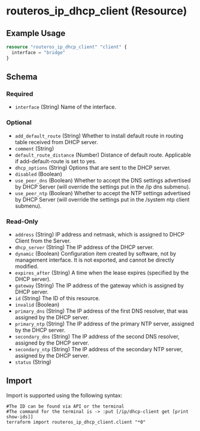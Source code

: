 # routeros_ip_dhcp_client (Resource)


## Example Usage
```terraform
resource "routeros_ip_dhcp_client" "client" {
  interface = "bridge"
}
```

<!-- schema generated by tfplugindocs -->
## Schema

### Required

- `interface` (String) Name of the interface.

### Optional

- `add_default_route` (String) Whether to install default route in routing table received from DHCP server.
- `comment` (String)
- `default_route_distance` (Number) Distance of default route. Applicable if add-default-route is set to yes.
- `dhcp_options` (String) Options that are sent to the DHCP server.
- `disabled` (Boolean)
- `use_peer_dns` (Boolean) Whether to accept the DNS settings advertised by DHCP Server (will override the settings put in the /ip dns submenu).
- `use_peer_ntp` (Boolean) Whether to accept the NTP settings advertised by DHCP Server (will override the settings put in the /system ntp client submenu).

### Read-Only

- `address` (String) IP address and netmask, which is assigned to DHCP Client from the Server.
- `dhcp_server` (String) The IP address of the DHCP server.
- `dynamic` (Boolean) Configuration item created by software, not by management interface. It is not exported, and cannot be directly modified.
- `expires_after` (String) A time when the lease expires (specified by the DHCP server).
- `gateway` (String) The IP address of the gateway which is assigned by DHCP server.
- `id` (String) The ID of this resource.
- `invalid` (Boolean)
- `primary_dns` (String) The IP address of the first DNS resolver, that was assigned by the DHCP server.
- `primary_ntp` (String) The IP address of the primary NTP server, assigned by the DHCP server.
- `secondary_dns` (String) The IP address of the second DNS resolver, assigned by the DHCP server.
- `secondary_ntp` (String) The IP address of the secondary NTP server, assigned by the DHCP server.
- `status` (String)

## Import
Import is supported using the following syntax:
```shell
#The ID can be found via API or the terminal
#The command for the terminal is -> :put [/ip/dhcp-client get [print show-ids]]
terraform import routeros_ip_dhcp_client.client "*0"
```
